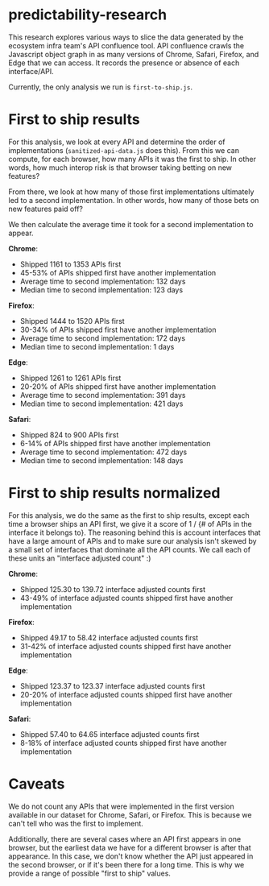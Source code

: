 # predictability-research
This research explores various ways to slice the data generated by the ecosystem infra team's API confluence tool. API confluence crawls the Javascript object graph in as many versions of Chrome, Safari, Firefox, and Edge that we can access. It records the presence or absence of each interface/API.

Currently, the only analysis we run is `first-to-ship.js`.

# First to ship results
For this analysis, we look at every API and determine the order of implementations (`sanitized-api-data.js` does this). From this we can compute, for each browser, how many APIs it was the first to ship. In other words, how much interop risk is that browser taking betting on new features?

From there, we look at how many of those first implementations ultimately led to a second implementation. In other words, how many of those bets on new features paid off?

We then calculate the average time it took for a second implementation to appear.

__Chrome__:
- Shipped 1161 to 1353 APIs first
- 45-53% of APIs shipped first have another implementation
- Average time to second implementation: 132 days
- Median time to second implementation: 123 days

__Firefox__:
- Shipped 1444 to 1520 APIs first
- 30-34% of APIs shipped first have another implementation
- Average time to second implementation: 172 days
- Median time to second implementation: 1 days

__Edge__:
- Shipped 1261 to 1261 APIs first
- 20-20% of APIs shipped first have another implementation
- Average time to second implementation: 391 days
- Median time to second implementation: 421 days

__Safari__:
- Shipped 824 to 900 APIs first
- 6-14% of APIs shipped first have another implementation
- Average time to second implementation: 472 days
- Median time to second implementation: 148 days

# First to ship results normalized
For this analysis, we do the same as the first to ship results, except each time a browser ships an API first, we give it a score of 1 / {# of APIs in the interface it belongs to}.
The reasoning behind this is account interfaces that have a large amount of APIs and to make sure our analysis isn't skewed by a small set of interfaces that dominate all the API counts. We call each of these units an "interface adjusted count" :)

__Chrome__:
- Shipped 125.30 to 139.72 interface adjusted counts first
- 43-49% of interface adjusted counts shipped first have another implementation

__Firefox__:
- Shipped 49.17 to 58.42 interface adjusted counts first
- 31-42% of interface adjusted counts shipped first have another implementation

__Edge__:
- Shipped 123.37 to 123.37 interface adjusted counts first
- 20-20% of interface adjusted counts shipped first have another implementation

__Safari__:
- Shipped 57.40 to 64.65 interface adjusted counts first
- 8-18% of interface adjusted counts shipped first have another implementation

# Caveats
We do not count any APIs that were implemented in the first version available in our dataset for Chrome, Safari, or Firefox. This is because we can't tell who was the first to implement.

Additionally, there are several cases where an API first appears in one browser, but the earliest data we have for a different browser is after that appearance. In this case, we don't know whether the API just appeared in the second browser, or if it's been there for a long time. This is why we provide a range of possible "first to ship" values.
